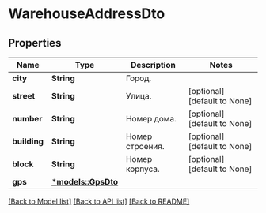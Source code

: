 # WarehouseAddressDto

## Properties
Name | Type | Description | Notes
------------ | ------------- | ------------- | -------------
**city** | **String** | Город. | 
**street** | **String** | Улица. | [optional] [default to None]
**number** | **String** | Номер дома. | [optional] [default to None]
**building** | **String** | Номер строения. | [optional] [default to None]
**block** | **String** | Номер корпуса. | [optional] [default to None]
**gps** | [***models::GpsDto**](GpsDTO.md) |  | 

[[Back to Model list]](../README.md#documentation-for-models) [[Back to API list]](../README.md#documentation-for-api-endpoints) [[Back to README]](../README.md)


